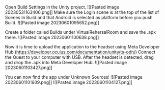Open Build Settings in the Unity project.
![[Pasted image 20230531163406.png]]
Make sure the Login scene is at the top of the list of Scenes In Build and that Android is selected as platform before you push Build.
![[Pasted image 20230601095652.png]]

Create a folder called Builds under VirtualRehersalRoom and save the .apk there.
![[Pasted image 20230601100638.png]]

Now it is time to upload the application to the headset using Meta Developer Hub (https://developer.oculus.com/documentation/unity/ts-odh/)
Connect the Quest to your computer with USB. After the headset is detected, drag and drop the .apk into Meta Developer Hub.
![[Pasted image 20230601103427.png]]

You can now find the app under Unknown Sources!
![[Pasted image 20230601101609.png]]
![[Pasted image 20230601104127.png]]


